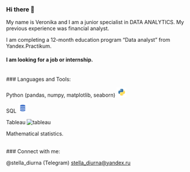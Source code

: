 ### Hi there 👋

My name is Veronika and I am a junior specialist in DATA ANALYTICS. My previous experience was financial analyst. 

I am completing a 12-month education program “Data analyst” from Yandex.Practikum.

#### I am looking for a **job** or **internship**.
<br />
### Languages and Tools:

Python (pandas, numpy, matplotlib, seaborn)
<img align=" left" alt=" Python" width="26px" src="https://raw.githubusercontent.com/github/explore/80688e429a7d4ef2fca1e82350fe8e3517d3494d/topics/python/python.png" />

SQL 
<img align=" left" alt=" SQL"    width="26px" src="https://raw.githubusercontent.com/github/explore/80688e429a7d4ef2fca1e82350fe8e3517d3494d/topics/sql/sql.png" />

Tableau
<img align=" left" alt=" tableau"    width="26px" src="https://cdn.filepicker.io/api/file/jZDILlufSOSDOkuJTZ7J" />

Mathematical statistics.


<br />
### Connect with me:

@stella_diurna (Telegram)
stella_diurna@yandex.ru 
